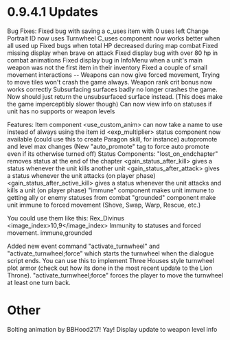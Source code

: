 # 0.9.4.1 Updates

Bug Fixes:
Fixed bug with saving a c_uses item with 0 uses left
Change Portrait ID now uses Turnwheel
C_uses component now works better when all used up
Fixed bugs when total HP decreased during map combat
Fixed missing display when brave on attack
Fixed display bug with over 80 hp in combat animations
Fixed display bug in InfoMenu when a unit's main weapon was not the first item in their inventory
Fixed a couple of small movement interactions -- Weapons can now give forced movement, Trying to move tiles won't crash the game always.
Weapon rank crit bonus now works correctly
Subsurfacing surfaces badly no longer crashes the game. Now should just return the unsubsurfaced surface instead. (This does make the game imperceptibly slower though)
Can now view info on statuses if unit has no supports or weapon levels

Features:
Item component <use_custom_anim> can now take a name to use instead of always using the item id
<exp_multiplier> status component now available (could use this to create Paragon skill, for instance)
autopromote and level max changes (New "auto_promote" tag to force auto promote even if its otherwise turned off)
Status Components:
"lost_on_endchapter" removes status at the end of the chapter
<gain_status_after_kill> gives a status whenever the unit kills another unit
<gain_status_after_attack> gives a status whenever the unit attacks (on player phase)
<gain_status_after_active_kill> gives a status whenever the unit attacks and kills a unit (on player phase)
"immune" component makes unit immune to getting ally or enemy statuses from combat
"grounded" component make unit immune to forced movement (Shove, Swap, Warp, Rescue, etc.)

You could use them like this:
    <status name="Rex Divinus">
        <id>Rex_Divinus</id>
        <image_index>10,9</image_index>
        <desc>Immunity to statuses and forced movement.</desc>
        <components>immune,grounded</components>
    </status>

Added new event command "activate_turnwheel" and "activate_turnwheel;force" which starts the turnwheel when the dialogue script ends. You can use this to implement Three Houses style turnwheel plot armor (check out how its done in the most recent update to the Lion Throne). "activate_turnwheel;force" forces the player to move the turnwheel at least one turn back.

# Other
Bolting animation by BBHood217! Yay!
Display update to weapon level info